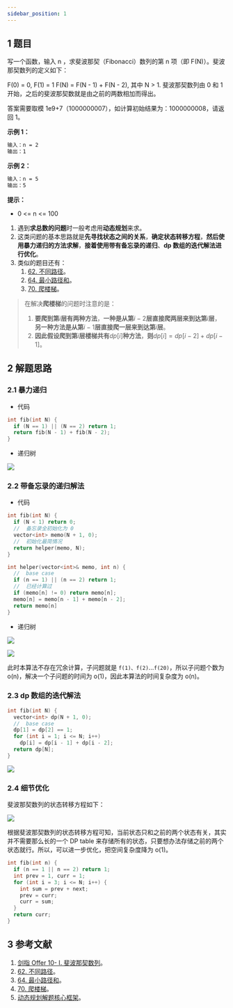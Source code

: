 ```yaml
---
sidebar_position: 1
---
```


## 1 题目

写一个函数，输入 n ，求斐波那契（Fibonacci）数列的第 n 项（即 F(N)）。斐波那契数列的定义如下：

F(0) = 0,   F(1) = 1
F(N) = F(N - 1) + F(N - 2), 其中 N &gt; 1.
斐波那契数列由 0 和 1 开始，之后的斐波那契数就是由之前的两数相加而得出。

答案需要取模 1e9+7（1000000007），如计算初始结果为：1000000008，请返回 1。

**示例 1：**

```txt
输入：n = 2
输出：1
```

**示例 2：**

```txt
输入：n = 5
输出：5
```

**提示：**

* 0 <= n <= 100

1. 遇到**求总数的问题**时一般考虑用**动态规划**来求。
2. 这类问题的基本思路就是**先寻找状态之间的关系**，**确定状态转移方程**，**然后使用暴力递归的方法求解**，**接着使用带有备忘录的递归**、**dp 数组的迭代解法进行优化**。
3. 类似的题目还有：
   1. [62. 不同路径](https://leetcode-cn.com/problems/unique-paths)。
   2. [64. 最小路径和](https://leetcode-cn.com/problems/minimum-path-sum)。
   3. [70. 爬楼梯](https://leetcode.cn/problems/climbing-stairs)。

> 在解决**爬楼梯**的问题时注意的是：
> 
> 1. **要爬到第**$i$**层有两种方法**，**一种是从第**$i - 2$**层直接爬两层来到达第**$i$**层**，**另一种方法是从第**$i - 1$**层直接爬一层来到达第**$i$**层**。
> 2. **因此假设爬到第**$i$**层楼梯共有**$dp[i]$**种方法**，**则**$dp[i] = dp[i - 2] + dp[i - 1]$。

## 2 解题思路

### 2.1 暴力递归

* 代码

```c++
int fib(int N) {
  if (N == 1) || (N == 2) return 1;
  return fib(N - 1) + fib(N - 2);
}
```

* 递归树

![](https://notebook.ricear.com/media/202103/2021-03-01_094618.png)

### 2.2 带备忘录的递归解法

* 代码

```c++
int fib(int N) {
  if (N < 1) return 0;
  //  备忘录全初始化为 0
  vector<int> memo(N + 1, 0);
  //  初始化最简情况
  return helper(memo, N);
}

int helper(vector<int>& memo, int n) {
  //  base case
  if (n == 1) || (n == 2) return 1;
  //  已经计算过
  if (memo[n] != 0) return memo[n];
  memo[n] = memo[n - 1] + memo[n - 2];
  return memo[n]
}
```

* 递归树

![](https://notebook.ricear.com/media/202103/2021-03-01_095518.png)

![](https://notebook.ricear.com/media/202103/2021-03-01_102418.png)

此时本算法不存在冗余计算，子问题就是 `f(1)、f(2)`...`f(20)`，所以子问题个数为 o(n)，解决一个子问题的时间为 o(1)，因此本算法的时间复杂度为 o(n)。

### 2.3 dp 数组的迭代解法

```c++
int fib(int N) {
  vector<int> dp(N + 1, 0);
  //  base case
  dp[1] = dp[2] == 1;
  for (int i = 1; i <= N; i++)
    dp[i] = dp[i - 1] + dp[i - 2];
  return dp[N];
}
```

![](https://notebook.ricear.com/media/202103/2021-03-01_103126.png)

### 2.4 细节优化

斐波那契数列的状态转移方程如下：

![](https://notebook.ricear.com/media/202103/2021-03-01_104211.png)

根据斐波那契数列的状态转移方程可知，当前状态只和之前的两个状态有关，其实并不需要那么长的一个 DP table 来存储所有的状态，只要想办法存储之前的两个状态就行。所以，可以进一步优化，把空间复杂度降为 o(1)。

```c++
int fib(int n) {
  if (n == 1 || n == 2) return 1;
  int prev = 1, curr = 1;
  for (int i = 3; i <= N; i++) {
    int sum = prev + next;
    prev = curr;
    curr = sum;
  }
  return curr;
}
```

## 3 参考文献

1. [剑指 Offer 10- I. 斐波那契数列](https://leetcode-cn.com/problems/fei-bo-na-qi-shu-lie-lcof)。
2. [62. 不同路径](https://leetcode-cn.com/problems/unique-paths)。
3. [64. 最小路径和](https://leetcode-cn.com/problems/minimum-path-sum)。
4. [70. 爬楼梯](https://leetcode.cn/problems/climbing-stairs)。
5. [动态规划解题核心框架](https://labuladong.gitbook.io/algo/mu-lu-ye-2/mu-lu-ye/dong-tai-gui-hua-xiang-jie-jin-jie)。

